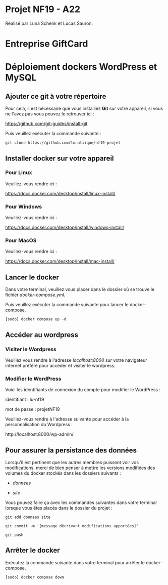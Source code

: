# Projet NF19 - A22

Réalisé par Luna Schenk et Lucas Sauron.

# Entreprise GiftCard
# Déploiement dockers WordPress et MySQL

## Ajouter ce git à votre répertoire

Pour cela, il est nécessaire que vous installiez **Git** sur votre appareil, si vous ne l'avez pas vous pouvez le retrouver ici :

https://github.com/git-guides/install-git

Puis veuillez exécuter la commande suivante :

```git clone https://github.com/lunatiique/nf19-projet```

## Installer docker sur votre appareil

### Pour Linux

Veuillez-vous rendre ici :

https://docs.docker.com/desktop/install/linux-install/

### Pour Windows

Veuillez-vous rendre ici :

https://docs.docker.com/desktop/install/windows-install/

### Pour MacOS

Veuillez-vous rendre ici :

https://docs.docker.com/desktop/install/mac-install/


## Lancer le docker

Dans votre terminal, veuillez vous placer dans le dossier où se trouve le fichier *docker-compose.yml*.

Puis veuillez exécuter la commande suivante pour lancer le docker-compose.

```[sudo] docker compose up -d```

## Accéder au wordpress

### Visiter le Wordpress

Veuillez vous rendre à l'adresse  *localhost:8000*  sur votre navigateur internet préféré pour accéder et visiter le wordpress.

### Modifier le WordPress

Voici les identifiants de connexion du compte pour modifier le WordPress :

identifiant : lu-nf19

mot de passe : projetNF19

Veuillez-vous rendre à l'adresse suivante pour accéder à la personnalisation du Wordpress :

http://localhost:8000/wp-admin/

## Pour assurer la persistance des données

Lorsqu'il est pertinent que les autres membres puissent voir vos modifications, merci de bien penser à mettre les versions modifiées des volumes du docker stockés dans les dossiers suivants :

- *donnees*

- *site*

Vous pouvez faire ça avec les commandes suivantes dans votre terminal lorsque vous êtes placés dans le dossier du projet :

```git add donnees site```

```git commit -m '[message décrivant modifications apportées]'```

```git push```

## Arrêter le docker

Exécutez la commande suivante dans votre terminal pour arrêter le docker-compose.

```[sudo] docker compose down```
